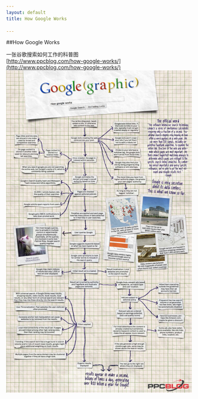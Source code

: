 ```yaml
---
layout: default
title: How Google Works

---
```


##How Google Works

一张谷歌搜索如何工作的科普图  
[http://www.ppcblog.com/how-google-works/](http://www.ppcblog.com/how-google-works/)
![](https://github.com/garydai/garydai.github.com/raw/master/_posts/pic/how-google-works.jpg)